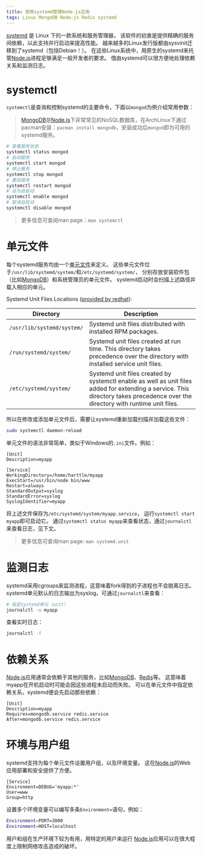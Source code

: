 ```yaml
---
title: 使用systemd管理Node.js应用
tags: Linux MongoDB Node.js Redis systemd
---
```


[systemd][systemd-wiki] 是 Linux 下的一款系统和服务管理器，
该软件的初衷是提供精确的服务间依赖，以此支持并行启动来提高性能。
越来越多的Linux发行版都由sysvinit迁移到了systemd（包括Debian！）。
在这些Linux系统中，用原生的systemd来托管[Node.js][node]进程足够满足一般开发者的要求。
借由systemd可以很方便地处理依赖关系和监测日志。

# systemctl

`systemctl`是查询和控制systemd的主要命令，下面以`mongod`为例介绍常用参数：

> [MongoDB][mongodb]是[Node.js][node]下非常常见的NoSQL数据库，在ArchLinux下通过pacman安装：`pacman install mongodb`，安装成功后`mongod`即为可用的systemd服务。

```bash
# 查看服务状态
systemctl status mongod
# 启动服务
systemctl start mongod
# 停止服务
systemctl stop mongod
# 重启服务
systemctl restart mongod
# 设为自启动
systemctl enable mongod
# 取消自启动
systemctl disable mongod
```

<!--more-->

> 更多信息可查阅man page：`man systemctl`

# 单元文件

每个systemd服务均由一个[单元文件][unitfile-arch]来定义。
这些单元文件位于`/usr/lib/systemd/system/`和`/etc/systemd/system/`，
分别存放安装软件包（比如[MongoDB][mongodb]）和系统管理员的单元文件。
systemd启动时会扫描上述路径并载入相应的单元。

Systemd Unit Files Locations ([provided by redhat][redhat-doc]):

Directory |	Description
--- | ---
`/usr/lib/systemd/system/` | Systemd unit files distributed with installed RPM packages.
`/run/systemd/system/` | Systemd unit files created at run time. This directory takes precedence over the directory with installed service unit files.
`/etc/systemd/system/` | Systemd unit files created by systemctl enable as well as unit files added for extending a service. This directory takes precedence over the directory with runtime unit files.


所以在修改或添加单元文件后，需要让systemd重新加载扫描并加载这些文件：

```bash
sudo systemctl daemon-reload
```

单元文件的语法非常简单，类似于Windows的`.ini`文件。例如：

```systemd
[Unit]
Description=myapp

[Service]
WorkingDirectory=/home/harttle/myapp
ExecStart=/usr/bin/node bin/www
Restart=always
StandardOutput=syslog
StandardError=syslog
SyslogIdentifier=myapp
```

将上述文件保存为`/etc/systemd/system/myapp.service`，
运行`systemctl start myapp`即可启动它。
通过`systemctl status myapp`来查看状态，通过`journalctl`来查看日志，见下文。

> 更多信息可查询man page: `man systemd.unit`

# 监测日志

systemd采用cgroups来监测进程，这意味着fork得到的子进程也不会脱离日志。
systemd单元默认的日志输出为syslog，可通过`journalctl`来查看：

```bash
# 指定systemd单元（unit）
journalctl -u myapp
```

查看实时日志：

```bash
journalctl -f
```

# 依赖关系

[Node.js][node]应用通常会依赖于其他的服务，比如[MongoDB][mongodb]、[Redis][redis]等。
这意味着myapp在开机启动时可能会因这些进程未启动而失败。
可以在单元文件中指定依赖关系，systemd便会先启动那些依赖：

```systemd
[Unit]
Description=myapp
Requires=mongodb.service redis.service
After=mongodb.service redis.service
```

# 环境与用户组

systemd支持为每个单元文件设置用户组，以及环境变量。
这在[Node.js][node]的Web应用部署和安全提供了方便。

```systemd
[Service]
Environment=DEBUG='myapp:*'
User=www
Group=http
```

设置多个环境变量可以编写多条`Environment=`语句，例如：

```bash
Environment=PORT=3000
Environment=HOST=localhost
```

用户和组在生产环境下较为有用，用特定的用户来运行
[Node.js][node]应用可以在很大程度上限制网络攻击造成的破坏。

[systemd-wiki]: https://zh.wikipedia.org/wiki/Systemd
[unitfile-arch]: http://www.freedesktop.org/software/systemd/man/systemd.unit.html
[mongodb]: https://www.mongodb.com
[redis]: https://github.com/antirez/redis
[node]: http://nodejs.org
[redhat-doc]: https://access.redhat.com/documentation/en-US/Red_Hat_Enterprise_Linux/7/html/System_Administrators_Guide/chap-Managing_Services_with_systemd.html#tabl-Managing_Services_with_systemd-Introduction-Units-Locations
